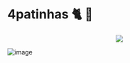 # 4patinhas 🐈 🐶
<p align="center">
    <img src=![image](https://user-images.githubusercontent.com/48540484/99196909-ef9e9c80-276d-11eb-9290-5d6a846fd97b.png) />
  
  ![image](https://user-images.githubusercontent.com/48540484/99196877-bfef9480-276d-11eb-98ab-ce0345bd41f7.png)
</p>

